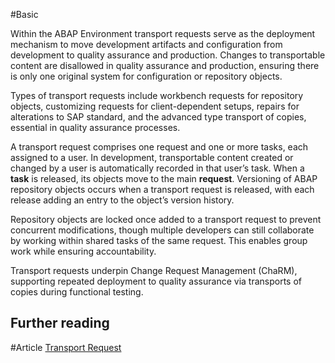 #Basic 

Within the ABAP Environment transport requests serve as the deployment mechanism to move development artifacts and configuration from development to quality assurance and production. Changes to transportable content are disallowed in quality assurance and production, ensuring there is only one original system for configuration or repository objects.

Types of transport requests include workbench requests for repository objects, customizing requests for client-dependent setups, repairs for alterations to SAP standard, and the advanced type transport of copies, essential in quality assurance processes.

A transport request comprises one request and one or more tasks, each assigned to a user. In development, transportable content created or changed by a user is automatically recorded in that user’s task. When a **task** is released, its objects move to the main **request**. Versioning of ABAP repository objects occurs when a transport request is released, with each release adding an entry to the object’s version history.

Repository objects are locked once added to a transport request to prevent concurrent modifications, though multiple developers can still collaborate by working within shared tasks of the same request. This enables group work while ensuring accountability.

Transport requests underpin Change Request Management (ChaRM), supporting repeated deployment to quality assurance via transports of copies during functional testing.

## Further reading

#Article [Transport Request](https://help.sap.com/docs/abap-cloud/abap-development-tools-user-guide/transport-request)

